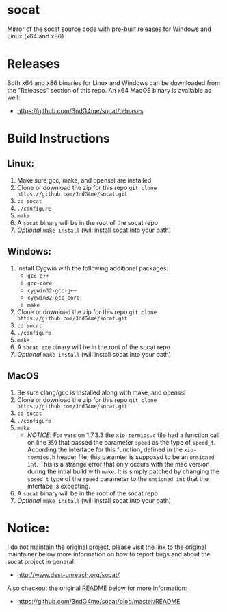 # socat
Mirror of the socat source code with pre-built releases for Windows and Linux (x64 and x86)

# Releases
Both x64 and x86 binaries for Linux and Windows can be downloaded from the "Releases" section of this repo. An x64 MacOS binary is available as well:
- https://github.com/3ndG4me/socat/releases

# Build Instructions

## Linux:
1. Make sure gcc, make, and openssl are installed
2. Clone or download the zip for this repo `git clone https://github.com/3ndG4me/socat.git`
3. `cd socat`
4. `./configure`
5. `make`
6. A `socat` binary will be in the root of the socat repo
7. *Optional* `make install` (will install socat into your path)

## Windows:
1. Install Cygwin with the following additional packages:
    - `gcc-g++`
    - `gcc-core`
    - `cygwin32-gcc-g++`
    - `cygwin32-gcc-core`
    - `make`
2. Clone or download the zip for this repo `git clone https://github.com/3ndG4me/socat.git`
3. `cd socat`
4. `./configure`
5. `make`
6. A `socat.exe` binary will be in the root of the socat repo
7. *Optional* `make install` (will install socat into your path)

## MacOS
1. Be sure clang/gcc is installed along with make, and openssl
2. Clone or download the zip for this repo `git clone https://github.com/3ndG4me/socat.git`
3. `cd socat`
4. `./configure`
5. `make`
    - *NOTICE*: For version 1.7.3.3 the `xio-termios.c` file had a function call on line `359` that passed the parameter `speed` as the type of `speed_t`. According the interface for this function, defined in the `xio-termios.h` header file, this paramter is supposed to be an `unsigned int`. This is a strange error that only occurs with the mac version during the intial build with `make`. It is simply patched by changing the `speed_t` type of the `speed` parameter to the `unsigned int` that the interface is expecting.
6. A `socat` binary will be in the root of the socat repo
7. *Optional* `make install` (will install socat into your path)



# Notice:
I do not maintain the original project, please visit the link to the original maintainer below more information on how to report bugs and about the socat project in general:
- http://www.dest-unreach.org/socat/

Also checkout the original README below for more information:
- https://github.com/3ndG4me/socat/blob/master/README
